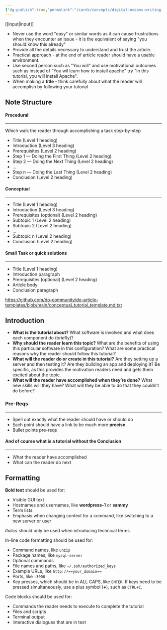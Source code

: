 ```yaml
---
{"dg-publish":true,"permalink":"/cards/concepts/digital-oceans-writing-guidelines/","tags":["concept"]}
---
```


[[input\|input]]

- Never use the word "easy" or similar words as it can cause frustrations when they encounter an issue - it is the equivalent of saying "you should know this already"
- Provide all the details necessary to understand and trust the article.
- Practical approach - at the end of article reader should have a usable environment.
- Use second person such as "You will" and use motivational outcomes such as instead of "You wil learn how to install apache" try "In this tutorial, you will install Apache".
- When making a **title** - think carefully about what the reader will accomplish by following your tutorial

## Note Structure 

#### Procedural 
---
Which walk the reader through accomplishing a task step-by-step

- Title (Level 1 heading)
- Introduction (Level 3 heading)
- Prerequisites (Level 2 heading)
- Step 1 — Doing the First Thing (Level 2 heading)
- Step 2 — Doing the Next Thing (Level 2 heading)
- …
- Step n — Doing the Last Thing (Level 2 heading)
- Conclusion (Level 2 heading)
#### Conceptual
---
- Title (Level 1 heading)
- Introduction (Level 3 heading)
- Prerequisites (optional) (Level 2 heading)
- Subtopic 1 (Level 2 heading)
- Subtopic 2 (Level 2 heading)
- …
- Subtopic n (Level 2 heading)
- Conclusion (Level 2 heading)

#### Small Task or quick solutions 
---
- Title (Level 1 heading)
- Introduction paragraph
- Prerequisites (optional) (Level 2 heading)
- Article body
- Conclusion paragraph

https://github.com/do-community/do-article-templates/blob/main/conceptual_tutorial_template.md.txt

## Introduction 

- **What is the tutorial about?** What software is involved and what does each component do (briefly)?
- **Why should the reader learn this topic?** What are the benefits of using this particular software in this configuration? What are some practical reasons why the reader should follow this tutorial?
- **What will the reader do or create in this tutorial?** Are they setting up a server and then testing it? Are they building an app and deploying it? Be specific, as this provides the motivation readers need and gets them excited about the topic.
- **What will the reader have accomplished when they’re done?** What new skills will they have? What will they be able to do that they couldn’t do before?
### Pre-Reqs 
---
- Spell out exactly what the reader should have or should do
- Each point should have a link to be much more **precise**.
- Bullet points pre-reqs

#### And of course what is a tutorial without the Conclusion 
---
- What the reader have accomplished
- What can the reader do next
## Formatting 

**Bold text** should be used for:

- Visible GUI text
- Hostnames and usernames, like **wordpress-1** or **sammy**
- Term lists
- Emphasis when changing context for a command, like switching to a new server or user

_Italics_ should only be used when introducing technical terms

In-line code formatting should be used for:

- Command names, like `unzip`
- Package names, like `mysql-server`
- Optional commands
- File names and paths, like `~/.ssh/authorized_keys`
- Example URLs, like `http://==your_domain==`
- Ports, like `:3000`
- Key presses, which should be in ALL CAPS, like `ENTER`. If keys need to be pressed simultaneously, use a plus symbol (**+**), such as `CTRL+C`.

Code blocks should be used for:

- Commands the reader needs to execute to complete the tutorial
- Files and scripts
- Terminal output
- Interactive dialogues that are in text



